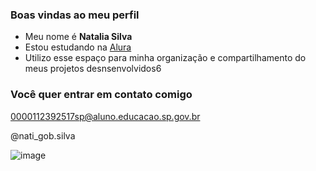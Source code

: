 ### Boas vindas ao meu perfil

- Meu nome é **Natalia Silva**
- Estou estudando na [Alura](https://alura.com.br)
- Utilizo esse espaço para minha organização e compartilhamento do meus projetos desnsenvolvidos6

### Você quer entrar em contato comigo

0000112392517sp@aluno.educacao.sp.gov.br

@nati_gob.silva



![image](https://media1.tenor.com/m/uRp1WJBxPccAAAAC/good-morning.gif)
